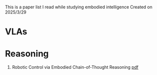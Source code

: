 This is a paper list I read while studying embodied intelligence
Created on 2025/3/29

# VLAs

# Reasoning
1. Robotic Control via Embodied Chain-of-Thought Reasoning [pdf](https://arxiv.org/pdf/2407.08693)
    
